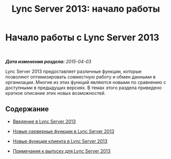 ﻿---
title: 'Lync Server 2013: начало работы'
TOCTitle: Начало работы
ms:assetid: 8528232b-3709-472c-91e3-f1e8171af8cd
ms:mtpsurl: https://technet.microsoft.com/ru-ru/library/Gg398676(v=OCS.15)
ms:contentKeyID: 49310379
ms.date: 05/19/2016
mtps_version: v=OCS.15
ms.translationtype: HT
---

# Начало работы с Lync Server 2013

 

_**Дата изменения раздела:** 2015-04-03_

Lync Server 2013 предоставляет различные функции, которые позволяют оптимизировать совместную работу и обмен данными в организации. Многие из этих функций являются новыми по сравнению с доступными в предыдущих версиях. В темах этого раздела приведено краткое описание этих новых возможностей.

## Содержание

  - [Введение в Lync Server 2013](lync-server-2013-introduction.md)

  - [Новые серверные функции в Lync Server 2013](lync-server-2013-new-features.md)

  - [Новые функции клиента в Lync Server 2013](lync-server-2013-new-client-features.md)

  - [Примечания к выпуску для Lync Server 2013](lync-server-2013-release-notes.md)

